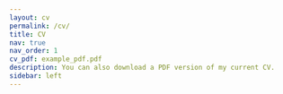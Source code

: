 ```yaml
---
layout: cv
permalink: /cv/
title: CV
nav: true
nav_order: 1
cv_pdf: example_pdf.pdf
description: You can also download a PDF version of my current CV.
sidebar: left
---
```

